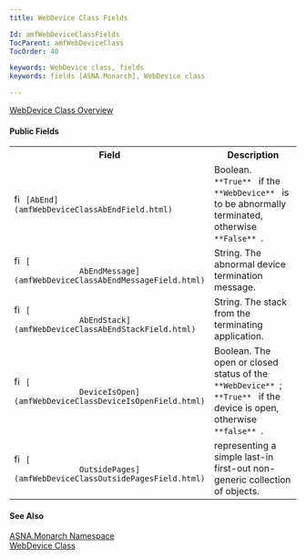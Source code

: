 ```yaml
---
title: WebDevice Class Fields

Id: amfWebDeviceClassFields
TocParent: amfWebDeviceClass
TocOrder: 40

keywords: WebDevice class, fields
keywords: fields [ASNA.Monarch], WebDevice class

---
```


[WebDevice Class Overview](amfWebDeviceClass.html) 
<!--mine -->

#### Public Fields
<table class="mytable" cellspacing="0" cellpadding="4" width="90%">
          <colgroup>
            <col width="30%" />
            <col width="70%" />
          </colgroup>
          <tr>
            <th>Field</th>
            <th>Description</th>
          </tr>
          <tr>
            <td>              <img  id="Img3" style="WIDTH: 16px; HEIGHT: 16px" alt="field" src="../Images/Field.bmp" width="15" border="0" x-maintain-ratio="TRUE" />
              <code>[AbEnd](amfWebDeviceClassAbEndField.html)</code>
            </td>
            <td>Boolean. 
            <code> **True** </code> if the 
            <code> **WebDevice** </code> is to be abnormally
            terminated, otherwise <code> **False** </code>.</td>
          </tr>
          <tr>
            <td>              <img  id="Img4" style="WIDTH: 16px; HEIGHT: 16px" alt="field" src="../Images/Field.bmp" width="15" border="0" x-maintain-ratio="TRUE" />
              <code>[
              AbEndMessage](amfWebDeviceClassAbEndMessageField.html)</code>
            </td>
            <td>String. The abnormal device
            termination message.</td>
          </tr>
          <tr>
            <td>              <img  id="Img5" style="WIDTH: 16px; HEIGHT: 16px" alt="field" src="../Images/Field.bmp" width="15" border="0" x-maintain-ratio="TRUE" />
              <code>[
              AbEndStack](amfWebDeviceClassAbEndStackField.html)</code>
            </td>
            <td>String. The stack from the
            terminating application.</td>
          </tr>
          <tr>
            <td>              <img  id="Img7" style="WIDTH: 16px; HEIGHT: 16px" alt="field" src="../Images/Field.bmp" width="15" border="0" x-maintain-ratio="TRUE" />
              <code>[
              DeviceIsOpen](amfWebDeviceClassDeviceIsOpenField.html)</code>
            </td>
            <td>Boolean. The open or closed
            status of the 
           <code> **WebDevice** </code>; 
            <code> **True** </code> if the device is open, otherwise 
            <code> **false** </code>.</td>
          </tr>
          <tr>
            <td>              <img  id="Img1" style="WIDTH: 16px; HEIGHT: 16px" alt="field" src="../Images/Field.bmp" width="15" border="0" x-maintain-ratio="TRUE" />
              <code>[
              OutsidePages](amfWebDeviceClassOutsidePagesField.html)</code>
            </td>
            <td>representing a simple
            last-in first-out non-generic collection of
            objects.</td>
          </tr>
</table>

#### See Also
[ASNA.Monarch Namespace](amfMonarchNamespace.html) <br /> [WebDevice Class](amfWebDeviceClass.html) 
